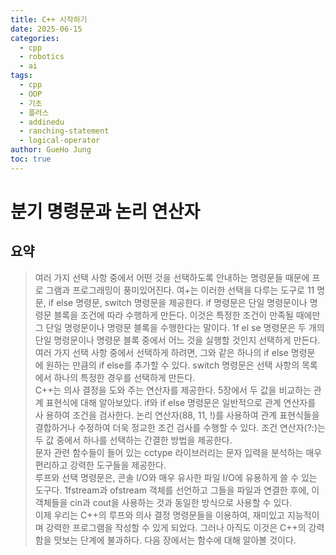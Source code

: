 ```yaml
---
title: C++ 시작하기
date: 2025-06-15
categories:
  - cpp
  - robotics
  - ai
tags:
  - cpp
  - OOP
  - 기초
  - 플러스
  - addinedu
  - ranching-statement
  - logical-operator
author: GueHo Jung
toc: true
---
```

# 분기 명령문과 논리 연산자

## 요약
> 여러 가지 선택 사항 중에서 어떤 것을 선택하도록 안내하는 명령문들 때문에 프로 그램과 프로그래밍이 풍미있어진다. 여+는 이러한 선택을 다루는 도구로 11 명 문, if else 명령문, switch 명령문을 제공한다. if 명령문은 단일 명령문이나 명령문 블록을 조건에 따라 수행하게 만든다. 이것은 특정한 조건이 만족될 때에만 그 단일 명령문이나 명령문 블록을 수행한다는 말이다. 1f el se 명령문은 두 개의 단일 명령문이나 명령문 블록 중에서 어느 것을 실행할 것인지 선택하게 만든다.  
> 여러 가지 선택 사항 중에서 선택하게 하려면, 그와 같은 하나의 if else 명령문 에 원하는 만큼의 if else를 추가할 수 있다. switch 명령문은 선택 사항의 목록 에서 하나의 특정한 경우를 선택하게 만든다.  
> C++는 의사 결정을 도와 주는 연산자를 제공한다. 5장에서 두 값을 비교하는 관계 표현식에 대해 알아보았다. if와 if else 명령문은 일반적으로 관계 연산자를 사 용하여 조건을 검사한다. 논리 연산자(88, 11, !)를 사용하여 관계 표현식들을 결합하거나 수정하여 더욱 정교한 조건 검사를 수행할 수 있다. 조건 연산자(?:)는 두 값 중에서 하나를 선택하는 간결한 방법을 제공한다.  
> 문자 관련 함수들이 들어 있는 cctype 라이브러리는 문자 입력을 분석하는 매우 편리하고 강력한 도구들을 제공한다.  
> 루프와 선택 명령문은, 콘솔 I/O와 매우 유사한 파일 I/O에 유용하게 쓸 수 있는 도구다. 1fstream과 ofstream 객체를 선언하고 그들을 파일과 연결한 후에, 이 객체들을 cin과 cout을 사용하는 것과 동일한 방식으로 사용할 수 있다.  
> 이제 우리는 C++의 루프와 의사 결정 명령문들을 이용하여, 재미있고 지능적이며 강력한 프로그램을 작성할 수 있게 되었다. 그러나 아직도 이것은 C++의 강력함을 맛보는 단계에 불과하다. 다음 장에서는 함수에 대해 알아볼 것이다.